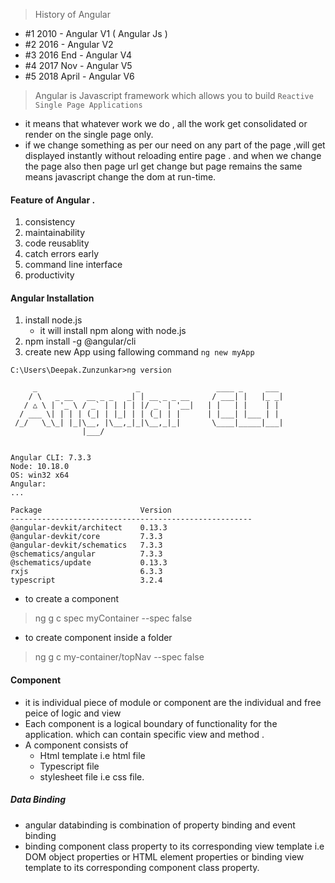 

> History of Angular
- #1 2010 - Angular V1 ( Angular Js )
- #2 2016 - Angular V2
- #3 2016 End - Angular V4
- #4 2017 Nov - Angular V5
- #5 2018 April - Angular V6

> Angular is Javascript framework which allows you to build `Reactive Single Page Applications`
 - it means that whatever work we do , all the work get consolidated or render on the single page only.
 - if we change something as per our need  on any part of the page ,will get displayed instantly without reloading entire page .
   and when we change the page also then page url get change but page remains the same means javascript change the dom at run-time.
   
#### Feature of Angular .
1. consistency
2. maintainability
3. code reusablity
4. catch errors early
5. command line interface
6. productivity

#### Angular Installation
1. install node.js
   - it will install npm along with node.js
2. npm install -g @angular/cli
3. create new App using fallowing command
    `ng new myApp`   
  
```
C:\Users\Deepak.Zunzunkar>ng version

     _                      _                 ____ _     ___
    / \   _ __   __ _ _   _| | __ _ _ __     / ___| |   |_ _|
   / △ \ | '_ \ / _` | | | | |/ _` | '__|   | |   | |    | |
  / ___ \| | | | (_| | |_| | | (_| | |      | |___| |___ | |
 /_/   \_\_| |_|\__, |\__,_|_|\__,_|_|       \____|_____|___|
                |___/


Angular CLI: 7.3.3
Node: 10.18.0
OS: win32 x64
Angular:
...

Package                      Version
------------------------------------------------------
@angular-devkit/architect    0.13.3
@angular-devkit/core         7.3.3
@angular-devkit/schematics   7.3.3
@schematics/angular          7.3.3
@schematics/update           0.13.3
rxjs                         6.3.3
typescript                   3.2.4

```

- to create a component
> ng g c spec myContainer --spec false

- to create component inside a folder
> ng g c my-container/topNav --spec false



#### Component 
- it is individual piece of module or  component are the individual and free peice of logic and view
- Each component is a logical boundary of functionality for the application.
  which can contain specific view and method .
- A component consists of
   - Html template i.e html file
   - Typescript file
   - stylesheet file i.e css file. 


##### Data Binding 
- angular databinding is combination of property binding and event binding
- binding component class property to its corresponding view template i.e DOM object properties	or HTML element properties
or binding  view template to its corresponding component class property.











